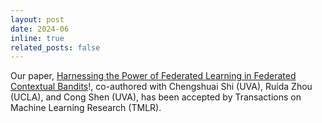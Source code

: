 ```yaml
---
layout: post
date: 2024-06
inline: true
related_posts: false
---
```


Our paper, [Harnessing the Power of Federated Learning in Federated Contextual Bandits](https://arxiv.org/pdf/2312.16341)!, co-authored with Chengshuai Shi (UVA), Ruida Zhou (UCLA), and Cong Shen (UVA), has been accepted by Transactions on Machine Learning Research (TMLR).
<!--more-->